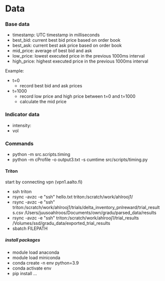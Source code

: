 # Data

### Base data
- timestamp: UTC timestamp in milliseconds
- best_bid: current best bid price based on order book
- best_ask: current best ask price based on order book
- mid_price: average of best bid and ask
- low_price: lowest executed price in the previous 1000ms interval
- high_price: highest executed price in the previous 1000ms interval

Example:
- t=0
    - record best bid and ask prices
- t=1000
    - record low price and high price between t=0 and t=1000
    - calculate the mid price

### Indicator data
- intensity:
- vol


### Commands
- python -m src.scripts.timing
- python -m cProfile -o output3.txt -s cumtime src/scripts/timing.py

#### Triton
start by connecting vpn (vpn1.aalto.fi)
- ssh triton
- rsync -avzc -e "ssh" hello.txt triton:/scratch/work/ahlrooj1/
- rsync -avzc -e "ssh" triton:/scratch/work/ahlrooj1/trials/delta_inventory_pnlreward/trial_results.csv /Users/juusoahlroos/Documents/own/gradu/parsed_data/results
- rsync -avzc -e "ssh" triton:/scratch/work/ahlrooj1/trial_results /Volumes/ssd/gradu_data/exported_trial_results
- sbatch FILEPATH


##### install packages
- module load anaconda
- module load miniconda
- conda create -n env python=3.9
- conda activate env
- pip install ...

